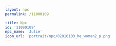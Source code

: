 ```yaml
---
layout: npc
permalink: /11000109

title: Npc
id: '11000109'
npc_name: 'Julie'
icon_url: 'portrait/npc/02010103_he_woman2_p.png'
---
```

